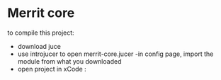 Merrit core
=================================================================

to compile this project:

- download juce
- use introjucer to open merrit-core.jucer
 -in config page, import the module from what you downloaded
- open project in xCode
:
